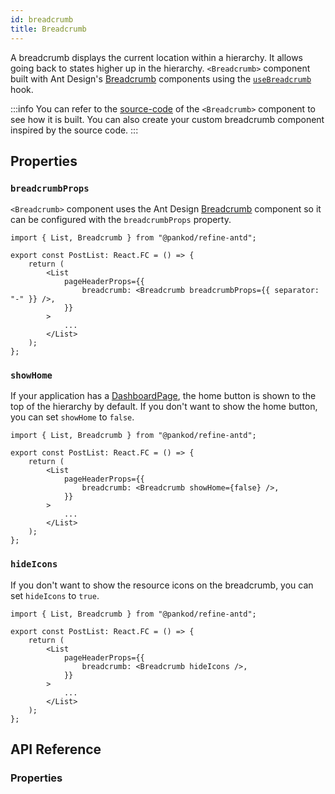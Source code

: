 ```yaml
---
id: breadcrumb
title: Breadcrumb
---
```


A breadcrumb displays the current location within a hierarchy. It allows going back to states higher up in the hierarchy. `<Breadcrumb>` component built with Ant Design's [Breadcrumb][antd-breadcrumb] components using the [`useBreadcrumb`](/api-reference/core/hooks/useBreadcrumb.md) hook.

:::info
You can refer to the [source-code][source-code] of the `<Breadcrumb>` component to see how it is built. You can also create your custom breadcrumb component inspired by the source code.
:::

## Properties

### `breadcrumbProps`

`<Breadcrumb>` component uses the Ant Design [Breadcrumb][antd-breadcrumb] component so it can be configured with the `breadcrumbProps` property.

```tsx
import { List, Breadcrumb } from "@pankod/refine-antd";

export const PostList: React.FC = () => {
    return (
        <List
            pageHeaderProps={{
                breadcrumb: <Breadcrumb breadcrumbProps={{ separator: "-" }} />,
            }}
        >
            ...
        </List>
    );
};
```

### `showHome`

If your application has a [DashboardPage](/api-reference/core/components/refine-config.md#dashboardpage), the home button is shown to the top of the hierarchy by default. If you don't want to show the home button, you can set `showHome` to `false`.

```tsx
import { List, Breadcrumb } from "@pankod/refine-antd";

export const PostList: React.FC = () => {
    return (
        <List
            pageHeaderProps={{
                breadcrumb: <Breadcrumb showHome={false} />,
            }}
        >
            ...
        </List>
    );
};
```

### `hideIcons`

If you don't want to show the resource icons on the breadcrumb, you can set `hideIcons` to `true`.

```tsx
import { List, Breadcrumb } from "@pankod/refine-antd";

export const PostList: React.FC = () => {
    return (
        <List
            pageHeaderProps={{
                breadcrumb: <Breadcrumb hideIcons />,
            }}
        >
            ...
        </List>
    );
};
```

## API Reference

### Properties

<PropsTable module="@pankod/refine-antd/Breadcrumb"
breadcrumbProps-type="[BreadcrumbProps](https://ant.design/components/breadcrumb/#API)"
breadcrumbProps-description="Passes properties for [`<Breadcrumb>`](https://ant.design/components/breadcrumb/#Breadcrumb)"
/>


[antd-breadcrumb]: https://ant.design/components/breadcrumb
[antd-breadcrumb-props]: https://ant.design/components/breadcrumb/#Breadcrumb
[source-code]: https://github.com/pankod/refine/blob/master/packages/antd/src/components/breadcrumb/index.tsx
